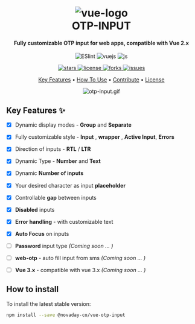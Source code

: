 
<h1  align="center">
<br>
<img src="https://i.ibb.co/qDR8VZv/vue-logo.png" alt="vue-logo">
<br>
OTP-INPUT
<br>
</h1>
<h4  align="center">
Fully customizable OTP input for web apps, compatible with Vue 2.x
</h4>

<p  align="center">
<img  src="https://img.shields.io/badge/eslint-3A33D1?style=for-the-badge&logo=eslint&logoColor=white" alt="ESlint">
<img  src="https://img.shields.io/badge/Vue.js-35495E?style=for-the-badge&logo=vuedotjs&logoColor=4FC08D" alt="vuejs">
<img  src="https://img.shields.io/badge/JavaScript-323330?style=for-the-badge&logo=javascript&logoColor=F7DF1E" alt="js">
</p>

<p  align="center">
<a  href="https://github.com/novaday-co/otp-input-vue/stargazers">
<img  src="https://img.shields.io/github/stars/novaday-co/otp-input-vue" alt="stars">
</a>
<a  href="https://github.com/novaday-co/otp-input-vue/blob/master/LICENSE">
<img  src="https://img.shields.io/github/license/novaday-co/otp-input-vue" alt="license">
</a>
<a  href="https://github.com/novaday-co/otp-input-vue/network">
<img  src="https://img.shields.io/github/forks/novaday-co/otp-input-vue" alt="forks">
</a>
<a  href="https://github.com/novaday-co/otp-input-vue/issues">
<img  src="https://img.shields.io/github/issues/novaday-co/otp-input-vue" alt="issues">
</a>
</p>

<p  align="center">
<a  href="#key-features">Key Features</a> •
<a  href="#how-to-use">How To Use</a> •
<a  href="#contribute">Contribute</a> •
<a  href="#license">License</a>
</p>

<p  align="center">
<img  src="https://i.ibb.co/rmQmDcw/otp-input.gif"
alt="otp-input.gif">
</p>

## Key Features ✨

- [x] Dynamic display modes - **Group** and **Separate**

- [x] Fully customizable style - **Input** , **wrapper** , **Active Input**, **Errors**

- [x] Direction of inputs - **RTL** / **LTR**

- [x] Dynamic Type - **Number** and **Text**

- [x] Dynamic **Number of inputs**

- [x] Your desired character as input **placeholder**

- [x] Controllable **gap** between inputs

- [x] **Disabled** inputs

- [x] **Error handling** - with customizable text

- [x] **Auto Focus** on inputs

- [ ] **Password** input type  *(Coming soon ... )*

- [ ]  **web-otp** - auto fill input from sms  *(Coming soon ... )*

- [ ]  **Vue 3.x** - compatible with vue 3.x *(Coming soon ... )*
  
## How to install

To install the latest stable version:

```bash
npm install --save @novaday-co/vue-otp-input
```

